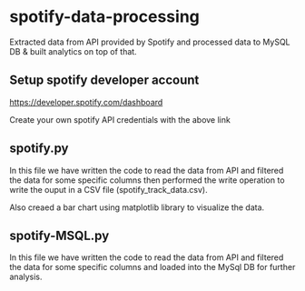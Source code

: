 # spotify-data-processing
Extracted data from API provided by Spotify and processed data to MySQL DB &amp; built analytics on top of that.

## Setup spotify developer account
https://developer.spotify.com/dashboard

Create your own spotify API credentials with the above link

## spotify.py

In this file we have written the code to read the data from API and filtered the data for some specific columns then performed the write operation to write the ouput in a CSV file (spotify_track_data.csv).

Also creaed a bar chart using matplotlib library to visualize the data.

## spotify-MSQL.py

In this file we have written the code to read the data from API and filtered the data for some specific columns and loaded into the MySql DB for further analysis.
